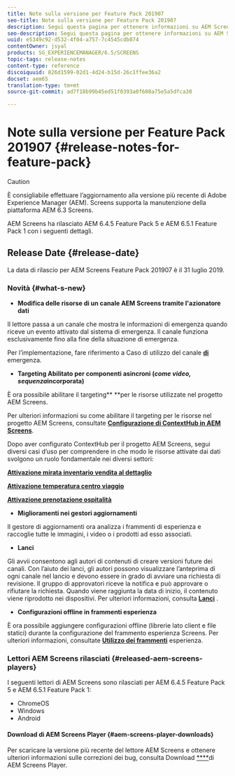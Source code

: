 ```yaml
---
title: Note sulla versione per Feature Pack 201907
seo-title: Note sulla versione per Feature Pack 201907
description: Segui questa pagina per ottenere informazioni su AEM Screens Feature Pack 201907, rilasciato il 31 luglio 2019.
seo-description: Segui questa pagina per ottenere informazioni su AEM Screens Feature Pack 201907, rilasciato il 31 luglio 2019.
uuid: e5349c92-d532-4f04-a757-7c4545cdb074
contentOwner: jsyal
products: SG_EXPERIENCEMANAGER/6.5/SCREENS
topic-tags: release-notes
content-type: reference
discoiquuid: 826d1599-02d1-4d24-b15d-26c1ffee36a2
docset: aem65
translation-type: tm+mt
source-git-commit: ad7f18b99b45ed51f0393a0f608a75e5a5dfca30

---
```



# Note sulla versione per Feature Pack 201907 {#release-notes-for-feature-pack}

>[!CAUTION]
>
>È consigliabile effettuare l’aggiornamento alla versione più recente di Adobe Experience Manager (AEM). Screens supporta la manutenzione della piattaforma AEM 6.3 Screens.

AEM Screens ha rilasciato AEM 6.4.5 Feature Pack 5 e AEM 6.5.1 Feature Pack 1 con i seguenti dettagli.

## Release Date {#release-date}

La data di rilascio per AEM Screens Feature Pack 201907 è il 31 luglio 2019.

### Novità {#what-s-new}

* **Modifica delle risorse di un canale AEM Screens tramite l'azionatore dati**

Il lettore passa a un canale che mostra le informazioni di emergenza quando riceve un evento attivato dal sistema di emergenza. Il canale funziona esclusivamente fino alla fine della situazione di emergenza.

Per l’implementazione, fare riferimento a Caso di utilizzo del canale [**di**](emergency-channel.md) emergenza.

* **Targeting Abilitato per componenti asincroni (*come video, sequenza*incorporata)**

È ora possibile abilitare il targeting** **per le risorse utilizzate nel progetto AEM Screens.

Per ulteriori informazioni su come abilitare il targeting per le risorse nel progetto AEM Screens, consultate [**Configurazione di ContextHub in AEM Screens**](configuring-context-hub.md).

Dopo aver configurato ContextHub per il progetto AEM Screens, segui diversi casi d’uso per comprendere in che modo le risorse attivate dai dati svolgono un ruolo fondamentale nei diversi settori:

**[Attivazione mirata inventario vendita al dettaglio](retail-inventory-activation.md)**

**[Attivazione temperatura centro viaggio](local-temperature-activation.md)**

**[Attivazione prenotazione ospitalità](hospitality-reservation-activation.md)**

* **Miglioramenti nei gestori aggiornamenti**

Il gestore di aggiornamenti ora analizza i frammenti di esperienza e raccoglie tutte le immagini, i video o i prodotti ad esso associati.

* **Lanci**

Gli avvii consentono agli autori di contenuti di creare versioni future dei canali. Con l’aiuto dei lanci, gli autori possono visualizzare l’anteprima di ogni canale nel lancio e devono essere in grado di avviare una richiesta di revisione. Il gruppo di approvatori riceve la notifica e può approvare o rifiutare la richiesta. Quando viene raggiunta la data di inizio, il contenuto viene riprodotto nei dispositivi.
Per ulteriori informazioni, consulta [**Lanci**](launches.md) .

* **Configurazioni offline in frammenti esperienza**

È ora possibile aggiungere configurazioni offline (librerie lato client e file statici) durante la configurazione del frammento esperienza Screens. Per ulteriori informazioni, consultate [**Utilizzo dei frammenti**](experience-fragments-in-screens.md) esperienza.

### Lettori AEM Screens rilasciati {#released-aem-screens-players}

I seguenti lettori di AEM Screens sono rilasciati per AEM 6.4.5 Feature Pack 5 e AEM 6.5.1 Feature Pack 1:

* ChromeOS
* Windows
* Android

#### Download di AEM Screens Player {#aem-screens-player-downloads}

Per scaricare la versione più recente del lettore AEM Screens e ottenere ulteriori informazioni sulle correzioni dei bug, consulta Download [****](https://download.macromedia.com/screens/)di AEM Screens Player.
